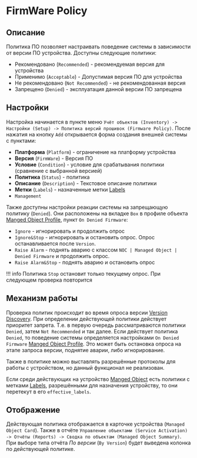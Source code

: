 # FirmWare Policy

## Описание

Политика ПО позволяет настраивать поведение системы в зависимости от версии ПО устройства. 
Доступны следующие политики:

* Рекомендовано (`Recommended`) - рекомендуемая версия для устройства
* Применимо (`Acceptable`) - Допустимая версия ПО для устройства
* Не рекомендовано (`Not Recommended`) - не рекомендованная версия
* Запрещено (`Denied`) - эксплуатация данной версии ПО запрещена


## Настройки

Настройка начинается в пункте меню `Учёт объектов (Inventory) -> Настройки (Setup) -> Политика версий прошивок (Firmware Policy)`. 
После нажатия на кнопку `Add` открывается форма создания внешней системы с пунктами:

* **Платформа** (`Platform`) - ограничение на платформу устройства
* **Версия** (`FirmWare`) - Версия ПО
* **Условие** (`Condition`) - условие для срабатывания политики (сравнение с выбранной версией)
* **Политика** (`Status`) - политика
* **Описание** (`Description`) - Текстовое описание политики
* **Метки** (`Labels`) - назначенные метки [Labels](../label/index.md)
* `Management`

Также доступны настройки реакции системы на запрещающую политику (`Denied`). Они расположены на вкладке `Box` 
в профиле объекта [Manged Object Profile](../managed-object-profile/index.md#Box(Полный_опрос)), пункт `On Denied Firmware`:

* `Ignore` - игнорировать и продолжить опрос
* `Ignore&Stop` - игнорировать и остановить опрос. Опрос останавливается после `Version`.
* `Raise Alarm` - поднять аварию с классом `NOC | Managed Object | Denied Firmware` и продолжить опрос.
* `Raise Alarm&Stop` - поднять аварию и остановить опрос

<!-- prettier-ignore -->
!!! info
    Политика `Stop` остановит только текущему опрос. При следующем проверка повторится

## Механизм работы

Проверка политик происходит во время опроса версии [Version Discovery](../../../../admin/reference/discovery/box/version.md). 
При определении действующей политики действует приоритет запрета. Т.е. в первую очередь рассматриваются политики `Denied`, 
затем `Not Recommended` и так далее. Если действует политика `Denied`, 
то поведение системы определяется настройками `On Denied Firmware` [Manged Object Profile](../managed-object-profile/index.md#Box(Полный_опрос)). 
Это может быть остановка опроса на этапе запроса версии, поднятие аварии, либо игнорирование.

Также в политике можно выставлять разрешённые протоколы для работы с устройством, но данный функционал не реализован.

Если среди действующих на устройство [Manged Object](../managed-object/index.md) есть политики
 с метками [Labels](../label/index.md), разрешёнными для назначения устройству, то они перетекут в его `effective_labels`.

## Отображение

Действующая политика отображается в карточке устройства (`Managed Object Card`). 
Также в отчёте `Управление объектами (Service Activation) -> Отчёты (Reports) -> Сводка по объектам (Managed Object Summary)`. 
При выборе типа отчёта *По версии* (`By Version`) будет выведена колонка по действующей политике.
